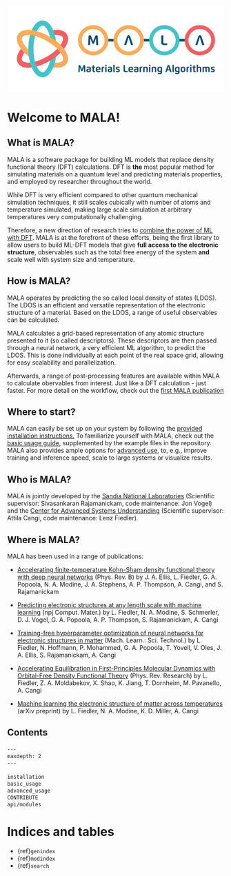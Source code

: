 ![image](./img/logos/mala_horizontal.png)

# Welcome to MALA!

## What is MALA?

MALA is a software package for building ML models that replace
density functional theory (DFT) calculations. DFT is **the** most
popular method for simulating materials on a quantum level and predicting 
materials properties, and employed by researcher throughout the world. 

While DFT is very efficient compared to other quantum mechanical simulation
techniques, it still scales cubically with number of atoms and temperature 
simulated, making large scale simulation at arbitrary temperatures very 
computationally challenging. 

Therefore, a new direction of research tries to [combine the power of ML with DFT](https://journals.aps.org/prmaterials/abstract/10.1103/PhysRevMaterials.6.040301).
MALA is at the forefront of these efforts, being the first library to allow 
users to build ML-DFT models that give **full access to the electronic structure**,
observables such as the total free energy of the system **and** scale well with
system size and temperature.

## How is MALA? 

MALA operates by predicting the so called local density of states (LDOS). 
The LDOS is an efficient and versatile representation of the electronic 
structure of a material. Based on the LDOS, a range of useful observables can
be calculated. 

MALA calculates a grid-based representation of any atomic structure presented 
to it (so called descriptors). These descriptors are then passed through a 
neural network, a very efficient ML algorithm, to predict the LDOS. This is 
done individually at each point of the real space grid, allowing for easy 
scalability and parallelization. 

Afterwards, a range of post-processing features are available within MALA to
calculate obervables from interest. Just like a DFT calculation - just faster.
For more detail on the workflow, check out the [first MALA publication](https://www.doi.org/10.1103/PhysRevB.104.035120)


## Where to start?

MALA can easily be set up on your system by following the [provided installation instructions.](./installation.rst)
To familiarize yourself with MALA, check out the [basic usage guide](./basic_usage.rst),
supplemented by the example files in the repository. 
MALA also provides ample options for [advanced use](./advanced_usage.rst), to, e.g., improve training
and inference speed, scale to large systems or visualize results. 


## Who is MALA?

MALA is jointly developed by the [Sandia National Laboratories](https://www.sandia.gov/)
(Scientific supervisor: Sivasankaran Rajamanickam, code maintenance: 
Jon Vogel)
and the [Center for Advanced Systems Understanding](https://www.casus.science/)
(Scientific supervisor: Attila Cangi, code maintenance: Lenz Fiedler).

## Where is MALA? 

MALA has been used in a range of publications:

- [Accelerating finite-temperature Kohn-Sham density functional theory with deep neural networks](https://www.doi.org/10.1103/PhysRevB.104.035120) (Phys. Rev. B)
  by J. A. Ellis, L. Fiedler, G. A. Popoola, N. A. Modine, J. A. Stephens, A. P. Thompson, A. Cangi, and S. Rajamanickam

- [Predicting electronic structures at any length scale with machine learning](https://doi.org/10.1038/s41524-023-01070-z) (npj Comput. Mater.)
  by L. Fiedler, N. A. Modine, S. Schmerler, D. J. Vogel, G. A. Popoola, A. P. Thompson, S. Rajamanickam, A. Cangi

- [Training-free hyperparameter optimization of neural networks for electronic structures in matter](https://doi.org/10.1088/2632-2153/ac9956) (Mach. Learn.: Sci. Technol.)
  by L. Fiedler, N. Hoffmann, P. Mohammed, G. A. Popoola, T. Yovell, V. Oles, J. A. Ellis, S. Rajamanickam, A. Cangi

- [Accelerating Equilibration in First-Principles Molecular Dynamics with Orbital-Free Density Functional Theory](https://doi.org/10.1103/PhysRevResearch.4.043033) (Phys. Rev. Research)
  by L. Fiedler, Z. A. Moldabekov, X. Shao, K. Jiang, T. Dornheim, M. Pavanello, A. Cangi

- [Machine learning the electronic structure of matter across temperatures](https://doi.org/10.48550/arXiv.2306.06032) (arXiv preprint)
  by L. Fiedler, N. A. Modine, K. D. Miller, A. Cangi





## Contents

```{toctree}
---
maxdepth: 2
---

installation
basic_usage
advanced_usage
CONTRIBUTE
api/modules
```

# Indices and tables

* {ref}`genindex`
* {ref}`modindex`
* {ref}`search`
